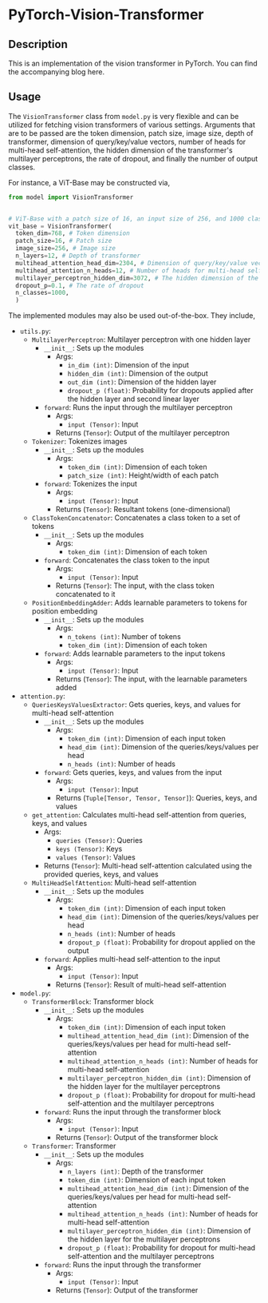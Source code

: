 # PyTorch-Vision-Transformer
## Description
This is an implementation of the vision transformer in PyTorch. You can find the accompanying blog here.
## Usage
The ```VisionTransformer``` class from ```model.py``` is very flexible and can be utilized for fetching vision transformers of various settings. Arguments
that are to be passed are the token dimension, patch size, image size, depth of transformer, dimension of query/key/value vectors,
number of heads for multi-head self-attention, the hidden dimension of the transformer's multilayer perceptrons, the rate of dropout, 
and finally the number of output classes. 

For instance, a ViT-Base may be constructed via,
```python
from model import VisionTransformer


# ViT-Base with a patch size of 16, an input size of 256, and 1000 classes
vit_base = VisionTransformer(
  token_dim=768, # Token dimension
  patch_size=16, # Patch size
  image_size=256, # Image size
  n_layers=12, # Depth of transformer
  multihead_attention_head_dim=2304, # Dimension of query/key/value vectors
  multihead_attention_n_heads=12, # Number of heads for multi-head self-attention
  multilayer_perceptron_hidden_dim=3072, # The hidden dimension of the transformer's multilayer perceptrons
  dropout_p=0.1, # The rate of dropout
  n_classes=1000,
  )
```

The implemented modules may also be used out-of-the-box. They include,

* ```utils.py```:
  * ```MultilayerPerceptron```: Multilayer perceptron with one hidden layer
    * ```__init__```: Sets up the modules
      * Args:
        * ```in_dim (int)```: Dimension of the input
        * ```hidden_dim (int)```: Dimension of the output
        * ```out_dim (int)```: Dimension of the hidden layer
        * ```dropout_p (float)```: Probability for dropouts applied after the hidden layer and second linear layer
    * ```forward```: Runs the input through the multilayer perceptron
      * Args:
        * ```input (Tensor)```: Input
      * Returns (```Tensor```): Output of the multilayer perceptron
  * ```Tokenizer```: Tokenizes images
    * ```__init__```: Sets up the modules
      * Args:
        * ```token_dim (int)```: Dimension of each token
        * ```patch_size (int)```: Height/width of each patch
    * ```forward```: Tokenizes the input
      * Args:
        * ```input (Tensor)```: Input
      * Returns (```Tensor```): Resultant tokens (one-dimensional)
  * ```ClassTokenConcatenator```: Concatenates a class token to a set of tokens
    * ```__init__```: Sets up the modules
      * Args:
        * ```token_dim (int)```: Dimension of each token
    * ```forward```: Concatenates the class token to the input
      * Args:
        * ```input (Tensor)```: Input
      * Returns (```Tensor```): The input, with the class token concatenated to it
  * ```PositionEmbeddingAdder```: Adds learnable parameters to tokens for position embedding
    * ```__init__```: Sets up the modules
      * Args:
        * ```n_tokens (int)```: Number of tokens
        * ```token_dim (int)```: Dimension of each token
    * ```forward```: Adds learnable parameters to the input tokens
      * Args:
        * ```input (Tensor)```: Input
      * Returns (```Tensor```): The input, with the learnable parameters added
* ```attention.py```:
  * ```QueriesKeysValuesExtractor```: Gets queries, keys, and values for multi-head self-attention
    * ```__init__```: Sets up the modules
      * Args:
        * ```token_dim (int)```: Dimension of each input token
        * ```head_dim (int)```: Dimension of the queries/keys/values per head
        * ```n_heads (int)```: Number of heads
    * ```forward```: Gets queries, keys, and values from the input
      * Args:
        * ```input (Tensor)```: Input
      * Returns (```Tuple[Tensor, Tensor, Tensor]```): Queries, keys, and values
  * ```get_attention```: Calculates multi-head self-attention from queries, keys, and values
    * Args:
      * ```queries (Tensor)```: Queries
      * ```keys (Tensor)```: Keys
      * ```values (Tensor)```: Values
    * Returns (```Tensor```): Multi-head self-attention calculated using the provided queries, keys, and values
  * ```MultiHeadSelfAttention```: Multi-head self-attention
    * ```__init__```: Sets up the modules
      * Args:
        * ```token_dim (int)```: Dimension of each input token
        * ```head_dim (int)```: Dimension of the queries/keys/values per head
        * ```n_heads (int)```: Number of heads
        * ```dropout_p (float)```: Probability for dropout applied on the output
    * ```forward```: Applies multi-head self-attention to the input
      * Args:
        * ```input (Tensor)```: Input
      * Returns (```Tensor```): Result of multi-head self-attention
* ```model.py```:
  * ```TransformerBlock```: Transformer block
    * ```__init__```: Sets up the modules
      * Args:
        * ```token_dim (int)```: Dimension of each input token
        * ```multihead_attention_head_dim (int)```: Dimension of the queries/keys/values per head for multi-head self-attention
        * ```multihead_attention_n_heads (int)```: Number of heads for multi-head self-attention
        * ```multilayer_perceptron_hidden_dim (int)```: Dimension of the hidden layer for the multilayer perceptrons
        * ```dropout_p (float)```: Probability for dropout for multi-head self-attention and the multilayer perceptrons
    * ```forward```: Runs the input through the transformer block
      * Args:
        * ```input (Tensor)```: Input
      * Returns (```Tensor```): Output of the transformer block
  * ```Transformer```: Transformer
    * ```__init__```: Sets up the modules
      * Args:
        * ```n_layers (int)```: Depth of the transformer
        * ```token_dim (int)```: Dimension of each input token
        * ```multihead_attention_head_dim (int)```: Dimension of the queries/keys/values per head for multi-head self-attention
        * ```multihead_attention_n_heads (int)```: Number of heads for multi-head self-attention
        * ```multilayer_perceptron_hidden_dim (int)```: Dimension of the hidden layer for the multilayer perceptrons
        * ```dropout_p (float)```: Probability for dropout for multi-head self-attention and the multilayer perceptrons
    * ```forward```: Runs the input through the transformer
      * Args:
        * ```input (Tensor)```: Input
      * Returns (```Tensor```): Output of the transformer 

